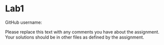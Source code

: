 # Lab1
GitHub username:

Please replace this text with any comments you have about the assignment. Your solutions should be in other files as defined by the assignment.
